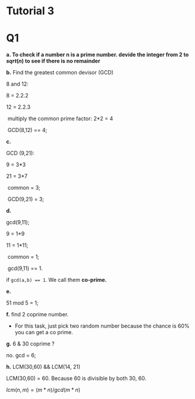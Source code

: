 # Tutorial 3

# Q1

**a. To check if a number n is a prime number. devide the integer from 2 to $sqrt(n)$ to see if there is no remainder**

**b.** Find the greatest common devisor (GCD)

8 and 12:

8 = 2.2.2

12 = 2.2.3

​	multiply the common prime factor: 2*2 = 4

​	GCD(8,12) == 4;

**c.**

GCD (9,21):

9 = 3*3

21 = 3*7

​	common = 3;

​	GCD(9,21) = 3;

**d.**

gcd(9,11);

9 = 1*9

11 = 1*11;

​	common = 1;

​	gcd(9,11) == 1.

if `gcd(a,b) == 1`. We call them **co-prime.**

**e.**

51 mod 5 = 1;

**f.** find 2 coprime number.

- For this task, just pick two random number because the chance is 60% you can get a co prime.

**g.** 6 & 30 coprime ?

no. gcd = 6;

**h.** LCM(30,60) && LCM(14, 21)

LCM(30,60) = 60. Because 60 is divisible by both 30, 60.

$lcm(n,m) = (m*n) / gcd(m*n)$

